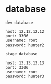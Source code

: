 # database

```
dev database

host: 12.12.12.12
port: 3306
username: root
password: hunter2
```

```
stage database

host: 13.13.13.13
port: 3306
username: root
password: hunter3
```
